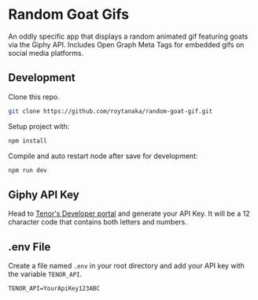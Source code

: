 # Random Goat Gifs

An oddly specific app that displays a random animated gif featuring goats via the Giphy API. Includes Open Graph Meta Tags for embedded gifs on social media platforms.

## Development

Clone this repo.

```sh
git clone https://github.com/roytanaka/random-goat-gif.git
```

Setup project with:

```sh
npm install
```

Compile and auto restart node after save for development:

```sh
npm run dev
```

## Giphy API Key

Head to [Tenor's Developer portal](https://tenor.com/gifapi/documentation#quickstart-setup) and generate your API Key. It will be a 12 character code that contains both letters and numbers.

## .env File

Create a file named `.env` in your root directory and add your API key with the variable `TENOR_API`.

```
TENOR_API=YourApiKey123ABC
```
